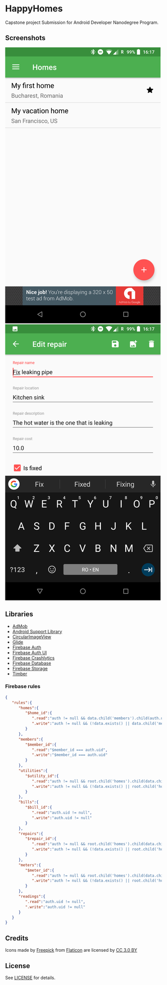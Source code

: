 # HappyHomes
Capstone project Submission for Android Developer Nanodegree Program.

## Screenshots
![Homes](./assets/homes.png)
![Edit repair](assets/edit_repair.png)

## Libraries
* [AdMob](https://www.google.com/admob/)
* [Android Support Library](https://github.com/JakeWharton/timber)
* [CircularImageView](https://github.com/lopspower/CircularImageView)
* [Glide](https://github.com/bumptech/glide)
* [Firebase Auth](https://firebase.google.com/docs/auth/)
* [Firebase Auth UI](https://github.com/firebase/FirebaseUI-Android)
* [Firebase Crashlytics](https://firebase.google.com/products/crashlytics/)
* [Firebase Database](https://firebase.google.com/docs/database/)
* [Firebase Storage](https://firebase.google.com/docs/storage/)
* [Timber](https://github.com/JakeWharton/timber)

### Firebase rules
```json
{
   "rules":{
      "homes":{
         "$home_id":{
            ".read":"auth != null && data.child('members').child(auth.uid).exists()",
            ".write":"auth != null && (!data.exists() || data.child('members').child(auth.uid).exists())"
         }
      },
      "members":{
         "$member_id":{
            ".read":"$member_id === auth.uid",
            ".write":"$member_id === auth.uid"
         }
      },
      "utilities":{
         "$utility_id":{
            ".read":"auth != null && root.child('homes').child(data.child('home_id').val()).child('members').child(auth.uid).exists()",
            ".write":"auth != null && (!data.exists() || root.child('homes').child(data.child('home_id').val()).child('members').child(auth.uid).exists())"
         }
      },
      "bills":{
         "$bill_id":{
            ".read":"auth.uid != null",
            ".write":"auth.uid != null"
         }
      },
      "repairs":{
         "$repair_id":{
            ".read":"auth != null && root.child('homes').child(data.child('home_id').val()).child('members').child(auth.uid).exists()",
            ".write":"auth != null && (!data.exists() || root.child('homes').child(data.child('home_id').val()).child('members').child(auth.uid).exists())"
         }
      },
      "meters":{
         "$meter_id":{
            ".read":"auth != null && root.child('homes').child(data.child('home_id').val()).child('members').child(auth.uid).exists()",
            ".write":"auth != null && (!data.exists() || root.child('homes').child(data.child('home_id').val()).child('members').child(auth.uid).exists())"
         }
      },
      "readings":{
         ".read":"auth.uid != null",
         ".write":"auth.uid != null"
      }
   }
}
```

## Credits
Icons made by [Freepick](http://www.freepik.com) from [Flaticon](www.flaticon.com) are licensed by [CC 3.0 BY](http://creativecommons.org/licenses/by/3.0/)

## License
See [LICENSE](./LICENSE) for details.

